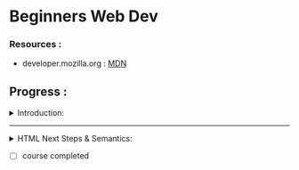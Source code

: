 # Beginners Web Dev

  
### Resources :  
- developer.mozilla.org : [MDN](https://developer.mozilla.org/en-US/)  
 

<h2>Progress :</h2>  
<details><summary>Introduction: </summary>  
<p>   

  
**In a webpage there exists**  
Front end | Back end
(Html,CSS,JS)

- Front end : Front end development is programming which focuses on the visual elements of a website or app that a user will interact with (the client side).  
  
- Back end : Meanwhile, back end development focuses on the side of a website users can’t see (the server side).   

  
- languages used in webdev :
  - **Html**: nouns(what)  
  
  - **CSS**:adjectives(describes html element's things on the page)  
  
  - **js**: verbs(how things are done(eg-maths))  
  
  
Some basic commands :
```
<p> </p>: For a single paragraph.
<b> </b>: Making elements bold.
<h1> </h1>: header 1.
```  
  
## Library :  
  
- MDN HTML ELEMENT REF.: [link](https://developer.mozilla.org/en-US/docs/Web/HTML/Element)
  
  

- **SIMPLE HTML SYNTAX** :
```
<!DOCTYPE html>
<html>
<head>
<title>Page Title</title>
</head>
<body>

<h1>My First Heading</h1>
<p>My first paragraph.</p>

</body>
</html>
```
  

- Listing Elements

using :  
  
```html
// for bullet points unlisted in short  
<ul>  
  <li> List No. 1</li>
  <li> List No. 2</li>
  <li> List No. 3</li>
  
</ul>

```  
  
```

// for numbered points ordered list in short
<ol>  
  <li> List No. 1</li>
  <li> List No. 2</li>
  <li> List No. 3</li>
  
</ol>  
  
```  


```
//for making sub list elements inside another list :

<ul> // for bullet points unlisted in short
  <li> List No. 1</li>
          <ol>
            //for bullet points of sub list section in unlisted form
            <li> sub list 1</li>
            <li> sub list 2</li>
            <li> sub list 3</li>
          </ol>
  <li> List No. 2</li>
  <li> List No. 3</li>
  
</ul>
```

- Link Input
```
<a href="link">name of the link</a>

<a></a> is a anchor tag
href= hyper text reference in short href
```

- Image Input
```
<img alt="name" src="link">name of the link</a>

alt=The alt attribute specifies an alternate text for an area, if the image cannot be displayed.
The alt attribute provides alternative information for an image if a user for some reason cannot view it
(because of slow connection, an error in the src attribute, or if the user uses a screen reader).
```  
  
- Comments  
  
```
<!-- comments are meant to be written here -->

```
  
</details>
</p>

---  
  
<details><summary>HTML Next Steps & Semantics:</summary>  
<p>   

### HTML 5 :

- 


</details>
</p>

- [ ] course completed
